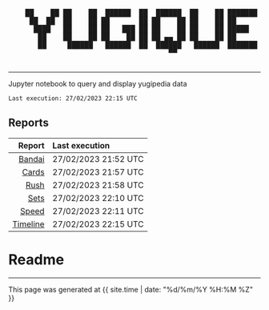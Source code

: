 <div align='center'>
    <pre>
    ██    ██ ██    ██  ██████  ██  ██████  ██    ██ ███████ ██████  ██    ██ 
     ██  ██  ██    ██ ██       ██ ██    ██ ██    ██ ██      ██   ██  ██  ██  
      ████   ██    ██ ██   ███ ██ ██    ██ ██    ██ █████   ██████    ████   
       ██    ██    ██ ██    ██ ██ ██ ▄▄ ██ ██    ██ ██      ██   ██    ██    
       ██     ██████   ██████  ██  ██████   ██████  ███████ ██   ██    ██    
                                      ▀▀                                     
    </pre>
</div>

---

Jupyter notebook to query and display yugipedia data

    Last execution: 27/02/2023 22:15 UTC

## Reports

|                    Report | Last execution       |
| -------------------------:|:-------------------- |
| [Bandai](Bandai.html) | 27/02/2023 21:52 UTC |
| [Cards](Cards.html) | 27/02/2023 21:57 UTC |
| [Rush](Rush.html) | 27/02/2023 21:58 UTC |
| [Sets](Sets.html) | 27/02/2023 22:10 UTC |
| [Speed](Speed.html) | 27/02/2023 22:11 UTC |
| [Timeline](Timeline.html) | 27/02/2023 22:15 UTC |

# Readme

---

This page was generated at <time datetime="{{ site.time | date_to_xmlschema }}">{{ site.time | date: "%d/%m/%Y %H:%M %Z" }}</time>
